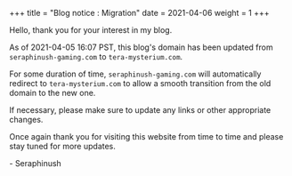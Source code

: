 +++
title = "Blog notice : Migration"
date = 2021-04-06
weight = 1
+++

Hello, thank you for your interest in my blog.

As of 2021-04-05 16:07 PST, this blog's domain has been updated from `seraphinush-gaming.com` to `tera-mysterium.com`.

For some duration of time, `seraphinush-gaming.com` will automatically redirect to `tera-mysterium.com` to allow a smooth transition from the old domain to the new one.

If necessary, please make sure to update any links or other appropriate changes.

Once again thank you for visiting this website from time to time and please stay tuned for more updates.

\- Seraphinush